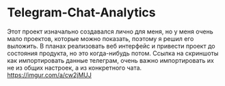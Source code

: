 # Telegram-Chat-Analytics
Этот проект изначально создавался лично для меня, но у меня очень мало проектов, которые можно показать, поэтому я решил его выложить.
В планах реализовать веб интерфейс и привести проект до состояния продукта, но это когда-нибудь потом.
Ссылка на скриншоты как импортировать данные телеграм, очень важно импортировать их не из общих настроек, а из конкретного чата.
https://imgur.com/a/cw2jMUJ
